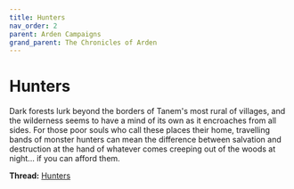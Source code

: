 ```yaml
---
title: Hunters
nav_order: 2
parent: Arden Campaigns
grand_parent: The Chronicles of Arden
---
```

  
# Hunters
Dark forests lurk beyond the borders of Tanem's most rural of villages, and the wilderness seems to have a mind of its own as it encroaches from all sides. For those poor souls who call these places their home, travelling bands of monster hunters can mean the difference between salvation and destruction at the hand of whatever comes creeping out of the woods at night... if you can afford them.

**Thread:** [Hunters](https://dndbeyond.com/forums/d-d-beyond-general/play-by-post/32262-the-chronicles-of-arden-hunters)

